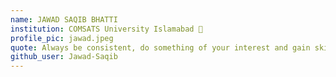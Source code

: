 ```yaml
---
name: JAWAD SAQIB BHATTI
institution: COMSATS University Islamabad 🚩
profile_pic: jawad.jpeg
quote: Always be consistent, do something of your interest and gain skill to excel in the field.
github_user: Jawad-Saqib
---
```

